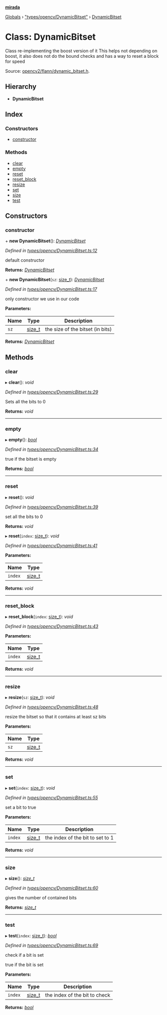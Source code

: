 **[mirada](../README.md)**

[Globals](../README.md) › ["types/opencv/DynamicBitset"](../modules/_types_opencv_dynamicbitset_.md) › [DynamicBitset](_types_opencv_dynamicbitset_.dynamicbitset.md)

# Class: DynamicBitset

Class re-implementing the boost version of it This helps not depending on boost, it also does not do
the bound checks and has a way to reset a block for speed

Source:
[opencv2/flann/dynamic_bitset.h](https://github.com/opencv/opencv/tree/master/modules/core/include/opencv2/flann/dynamic_bitset.h#L150).

## Hierarchy

* **DynamicBitset**

## Index

### Constructors

* [constructor](_types_opencv_dynamicbitset_.dynamicbitset.md#constructor)

### Methods

* [clear](_types_opencv_dynamicbitset_.dynamicbitset.md#clear)
* [empty](_types_opencv_dynamicbitset_.dynamicbitset.md#empty)
* [reset](_types_opencv_dynamicbitset_.dynamicbitset.md#reset)
* [reset_block](_types_opencv_dynamicbitset_.dynamicbitset.md#reset_block)
* [resize](_types_opencv_dynamicbitset_.dynamicbitset.md#resize)
* [set](_types_opencv_dynamicbitset_.dynamicbitset.md#set)
* [size](_types_opencv_dynamicbitset_.dynamicbitset.md#size)
* [test](_types_opencv_dynamicbitset_.dynamicbitset.md#test)

## Constructors

###  constructor

\+ **new DynamicBitset**(): *[DynamicBitset](_types_opencv_dynamicbitset_.dynamicbitset.md)*

*Defined in [types/opencv/DynamicBitset.ts:12](https://github.com/cancerberoSgx/mirada/blob/dd33d35/mirada/src/types/opencv/DynamicBitset.ts#L12)*

  default constructor

**Returns:** *[DynamicBitset](_types_opencv_dynamicbitset_.dynamicbitset.md)*

\+ **new DynamicBitset**(`sz`: [size_t](../modules/_types_opencv__hacks_.md#size_t)): *[DynamicBitset](_types_opencv_dynamicbitset_.dynamicbitset.md)*

*Defined in [types/opencv/DynamicBitset.ts:17](https://github.com/cancerberoSgx/mirada/blob/dd33d35/mirada/src/types/opencv/DynamicBitset.ts#L17)*

  only constructor we use in our code

**Parameters:**

Name | Type | Description |
------ | ------ | ------ |
`sz` | [size_t](../modules/_types_opencv__hacks_.md#size_t) | the size of the bitset (in bits)  |

**Returns:** *[DynamicBitset](_types_opencv_dynamicbitset_.dynamicbitset.md)*

## Methods

###  clear

▸ **clear**(): *void*

*Defined in [types/opencv/DynamicBitset.ts:29](https://github.com/cancerberoSgx/mirada/blob/dd33d35/mirada/src/types/opencv/DynamicBitset.ts#L29)*

  Sets all the bits to 0

**Returns:** *void*

___

###  empty

▸ **empty**(): *[bool](../modules/_types_opencv__hacks_.md#bool)*

*Defined in [types/opencv/DynamicBitset.ts:34](https://github.com/cancerberoSgx/mirada/blob/dd33d35/mirada/src/types/opencv/DynamicBitset.ts#L34)*

  true if the bitset is empty

**Returns:** *[bool](../modules/_types_opencv__hacks_.md#bool)*

___

###  reset

▸ **reset**(): *void*

*Defined in [types/opencv/DynamicBitset.ts:39](https://github.com/cancerberoSgx/mirada/blob/dd33d35/mirada/src/types/opencv/DynamicBitset.ts#L39)*

  set all the bits to 0

**Returns:** *void*

▸ **reset**(`index`: [size_t](../modules/_types_opencv__hacks_.md#size_t)): *void*

*Defined in [types/opencv/DynamicBitset.ts:41](https://github.com/cancerberoSgx/mirada/blob/dd33d35/mirada/src/types/opencv/DynamicBitset.ts#L41)*

**Parameters:**

Name | Type |
------ | ------ |
`index` | [size_t](../modules/_types_opencv__hacks_.md#size_t) |

**Returns:** *void*

___

###  reset_block

▸ **reset_block**(`index`: [size_t](../modules/_types_opencv__hacks_.md#size_t)): *void*

*Defined in [types/opencv/DynamicBitset.ts:43](https://github.com/cancerberoSgx/mirada/blob/dd33d35/mirada/src/types/opencv/DynamicBitset.ts#L43)*

**Parameters:**

Name | Type |
------ | ------ |
`index` | [size_t](../modules/_types_opencv__hacks_.md#size_t) |

**Returns:** *void*

___

###  resize

▸ **resize**(`sz`: [size_t](../modules/_types_opencv__hacks_.md#size_t)): *void*

*Defined in [types/opencv/DynamicBitset.ts:48](https://github.com/cancerberoSgx/mirada/blob/dd33d35/mirada/src/types/opencv/DynamicBitset.ts#L48)*

  resize the bitset so that it contains at least sz bits

**Parameters:**

Name | Type |
------ | ------ |
`sz` | [size_t](../modules/_types_opencv__hacks_.md#size_t) |

**Returns:** *void*

___

###  set

▸ **set**(`index`: [size_t](../modules/_types_opencv__hacks_.md#size_t)): *void*

*Defined in [types/opencv/DynamicBitset.ts:55](https://github.com/cancerberoSgx/mirada/blob/dd33d35/mirada/src/types/opencv/DynamicBitset.ts#L55)*

  set a bit to true

**Parameters:**

Name | Type | Description |
------ | ------ | ------ |
`index` | [size_t](../modules/_types_opencv__hacks_.md#size_t) | the index of the bit to set to 1  |

**Returns:** *void*

___

###  size

▸ **size**(): *[size_t](../modules/_types_opencv__hacks_.md#size_t)*

*Defined in [types/opencv/DynamicBitset.ts:60](https://github.com/cancerberoSgx/mirada/blob/dd33d35/mirada/src/types/opencv/DynamicBitset.ts#L60)*

  gives the number of contained bits

**Returns:** *[size_t](../modules/_types_opencv__hacks_.md#size_t)*

___

###  test

▸ **test**(`index`: [size_t](../modules/_types_opencv__hacks_.md#size_t)): *[bool](../modules/_types_opencv__hacks_.md#bool)*

*Defined in [types/opencv/DynamicBitset.ts:69](https://github.com/cancerberoSgx/mirada/blob/dd33d35/mirada/src/types/opencv/DynamicBitset.ts#L69)*

  check if a bit is set

  true if the bit is set

**Parameters:**

Name | Type | Description |
------ | ------ | ------ |
`index` | [size_t](../modules/_types_opencv__hacks_.md#size_t) | the index of the bit to check  |

**Returns:** *[bool](../modules/_types_opencv__hacks_.md#bool)*